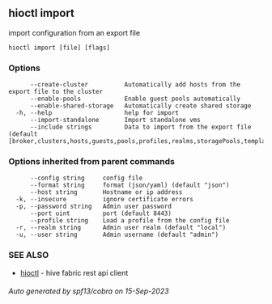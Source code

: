 ## hioctl import

import configuration from an export file

```
hioctl import [file] [flags]
```

### Options

```
      --create-cluster          Automatically add hosts from the export file to the cluster
      --enable-pools            Enable guest pools automatically
      --enable-shared-storage   Automatically create shared storage
  -h, --help                    help for import
      --import-standalone       Import standalone vms
      --include strings         Data to import from the export file (default [broker,clusters,hosts,guests,pools,profiles,realms,storagePools,templates,users])
```

### Options inherited from parent commands

```
      --config string     config file
      --format string     format (json/yaml) (default "json")
      --host string       Hostname or ip address
  -k, --insecure          ignore certificate errors
  -p, --password string   Admin user password
      --port uint         port (default 8443)
      --profile string    Load a profile from the config file
  -r, --realm string      Admin user realm (default "local")
  -u, --user string       Admin username (default "admin")
```

### SEE ALSO

* [hioctl](hioctl.md)	 - hive fabric rest api client

###### Auto generated by spf13/cobra on 15-Sep-2023
